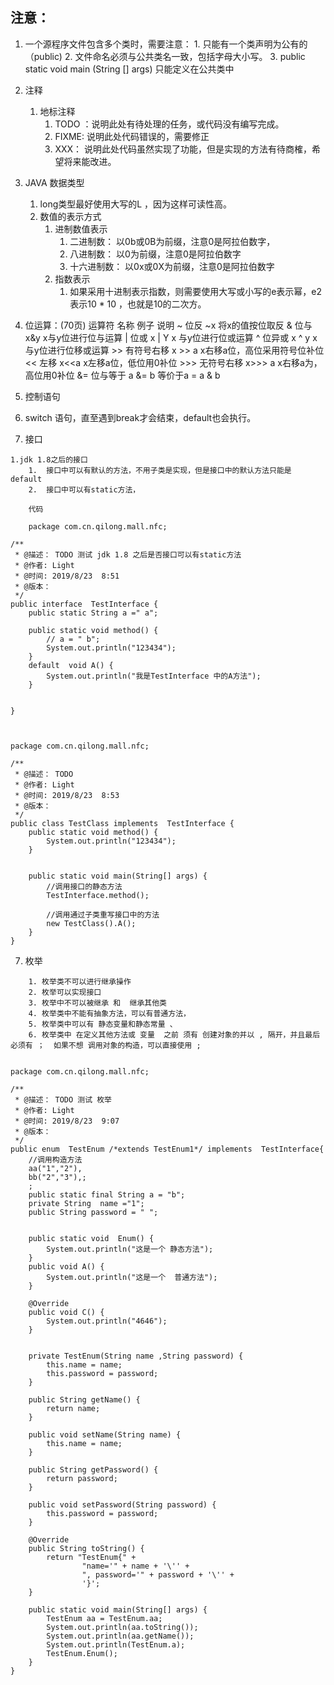 ## 注意：

1. 一个源程序文件包含多个类时，需要注意：
       1. 只能有一个类声明为公有的（public)
       2. 文件命名必须与公共类名一致，包括字母大小写。
       3. public static void main (String [] args) 只能定义在公共类中 	
2. 注释
      1. 地标注释
           1. TODO ：说明此处有待处理的任务，或代码没有编写完成。
           2. FIXME:    说明此处代码错误的，需要修正
           3. XXX：      说明此处代码虽然实现了功能，但是实现的方法有待商榷，希望将来能改进。
3. JAVA 数据类型
     1. long类型最好使用大写的L ，因为这样可读性高。
     2. 数值的表示方式
     	 1. 进制数值表示
               1. 二进制数： 	以0b或0B为前缀，注意0是阿拉伯数字，
               2. 八进制数： 	以0为前缀，注意0是阿拉伯数字
               3. 十六进制数：    以0x或0X为前缀，注意0是阿拉伯数字
          2. 指数表示
               1. 如果采用十进制表示指数，则需要使用大写或小写的e表示幂，e2表示10 * 10 ，也就是10的二次方。 


4. 位运算：(70页)
	运算符       		   名称 		 例子  			说明
	  ~ 			            位反		    ~x 			 将x的值按位取反
	  &			            位与		   x&y			 x与y位进行位与运算
	  |			             位或		   x | Y		   x 与y位进行位或运算
	  ^			           位异或	     x ^ y 		  x与y位进行位移或运算
      \>> 		        有符号右移    x >> a 	   x右移a位，高位采用符号位补位
      <<		              左移		   x<<a 		  x左移a位，低位用0补位
      \>>>		       无符号右移	x>>> a	   x右移a为，高位用0补位
      &=		           位与等于	  a &= b 	  等价于a = a & b
   
5. 控制语句
	
1. switch 语句，直至遇到break才会结束，default也会执行。   
	
6. 接口
```
1.jdk 1.8之后的接口
	1.	接口中可以有默认的方法，不用子类是实现，但是接口中的默认方法只能是 default
	2.	接口中可以有static方法，
	
	代码
	
	package com.cn.qilong.mall.nfc;

/**
 * @描述： TODO 测试 jdk 1.8 之后是否接口可以有static方法
 * @作者: Light
 * @时间: 2019/8/23  8:51
 * @版本：
 */
public interface  TestInterface {
    public static String a =" a";

    public static void method() {
        // a = " b";
        System.out.println("123434");
    }
    default  void A() {
        System.out.println("我是TestInterface 中的A方法");
    }


}



package com.cn.qilong.mall.nfc;

/**
 * @描述： TODO
 * @作者: Light
 * @时间: 2019/8/23  8:53
 * @版本：
 */
public class TestClass implements  TestInterface {
    public static void method() {
        System.out.println("123434");
    }


    public static void main(String[] args) {
        //调用接口的静态方法
        TestInterface.method();

        //调用通过子类重写接口中的方法
        new TestClass().A();
    }
}

```

7. 枚举
```
	1. 枚举类不可以进行继承操作
	2. 枚举可以实现接口
	3. 枚举中不可以被继承 和  继承其他类
	4. 枚举类中不能有抽象方法，可以有普通方法，
	5. 枚举类中可以有 静态变量和静态常量 、 
	6. 枚举类中 在定义其他方法或 变量  之前 须有 创建对象的并以 , 隔开，并且最后必须有 ；  如果不想 调用对象的构造，可以直接使用 ;


package com.cn.qilong.mall.nfc;

/**
 * @描述： TODO 测试 枚举
 * @作者: Light
 * @时间: 2019/8/23  9:07
 * @版本：
 */
public enum  TestEnum /*extends TestEnum1*/ implements  TestInterface{
    //调用构造方法
    aa("1","2"),
    bb("2","3"),;
    ;
    public static final String a = "b";
    private String  name ="1";
    public String password = " ";


    public static void  Enum() {
        System.out.println("这是一个 静态方法");
    }
    public void A() {
        System.out.println("这是一个  普通方法");
    }

    @Override
    public void C() {
        System.out.println("4646");
    }


    private TestEnum(String name ,String password) {
        this.name = name;
        this.password = password;
    }

    public String getName() {
        return name;
    }

    public void setName(String name) {
        this.name = name;
    }

    public String getPassword() {
        return password;
    }

    public void setPassword(String password) {
        this.password = password;
    }

    @Override
    public String toString() {
        return "TestEnum{" +
                "name='" + name + '\'' +
                ", password='" + password + '\'' +
                '}';
    }

    public static void main(String[] args) {
        TestEnum aa = TestEnum.aa;
        System.out.println(aa.toString());
        System.out.println(aa.getName());
        System.out.println(TestEnum.a);
        TestEnum.Enum();
    }
}

```
​     



​	

 	